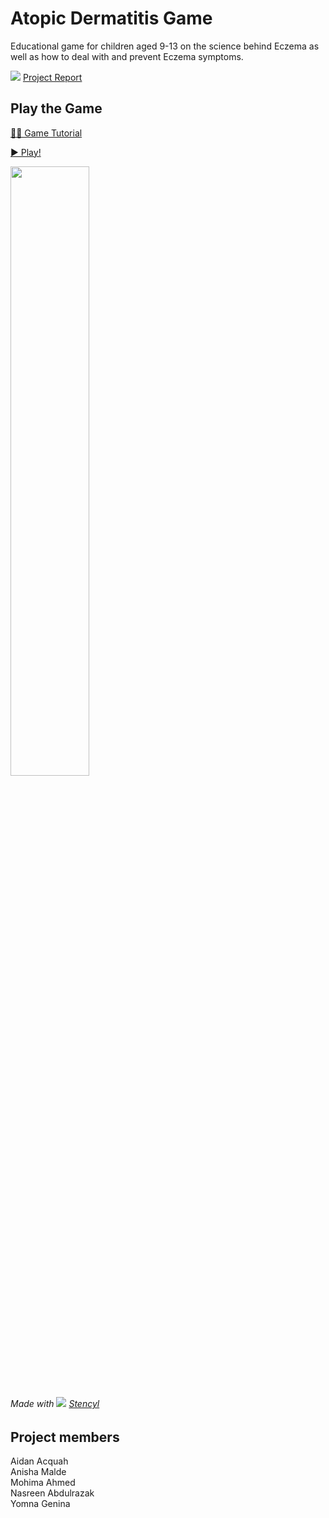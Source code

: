 # Atopic Dermatitis Game
Educational game for children aged 9-13 on the science behind Eczema as well as how to deal with and prevent Eczema symptoms.

[![](https://user-images.githubusercontent.com/95329530/144175692-d48aaad9-dc54-4887-9894-db312abdeb4a.png)](https://docs.google.com/viewer?url=https://github.com/yomnagenina/atopic-dermatitis-game/raw/main/documents/Report%20-%20Eczema%20Society.pdf) [Project Report](https://docs.google.com/viewer?url=https://github.com/yomnagenina/atopic-dermatitis-game/raw/main/documents/Report%20-%20Eczema%20Society.pdf)

## Play the Game

[👩‍🏫 Game Tutorial](https://view.officeapps.live.com/op/embed.aspx?src=https://github.com/yomnagenina/atopic-dermatitis-game/raw/main/documents/Tutorial-Presentation.pptx)

[▶ Play!](https://yomnagenina.github.io/atopic-dermatitis-game/)

[<img width="50%" src="https://user-images.githubusercontent.com/95329530/144184651-48f6922e-a73d-4f7b-aac6-eecaf14c8d01.png"/>](https://yomnagenina.github.io/atopic-dermatitis-game/)

###### Made with [![](https://www.google.com/s2/favicons?domain=www.stencyl.com)](https://www.stencyl.com/) [Stencyl](https://www.stencyl.com/)

## Project members
Aidan Acquah  
Anisha Malde  
Mohima Ahmed  
Nasreen Abdulrazak  
Yomna Genina
